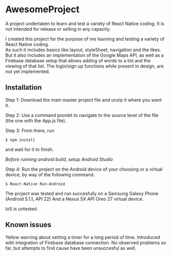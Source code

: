 # AwesomeProject
A project undertaken to learn and test a variety of React Native coding. It is not intended for release or selling in any capacity.

I created this project for the purpose of me learning and testing a variety of React Native coding.  
As such it includes basics like layout, styleSheet, navigation and the likes. 
But it also includes an implementation of the Google Maps API,
as well as a Firebase database setup that allows adding of words to a list and the viewing of that list. 
The login/sign up functions while present in design, are not yet implemented. 

## Installation
Step 1: Download the main master project file and unzip it where you want it. 

Step 2: Use a command prombt to navigate to the source level of the file (the one with the App.js file).

Step 3: From there, run 

```
$ npm install
```

and wait for it to finish. 

*Before running android build, setup Android Studio*

Step 4: Run the project on the Android device of your choosing or a virtual device, by way of the following command.  

```
$ React-Native Run-Android
```

The project was tested and run succesfully on a Samsung Galaxy Phone (Android 5.1.1, API 22)
And a Nexus 5X API Oreo 27 virtual device. 

IoS is untested. 

## Known issues
Yellow warning about setting a timer for a long period of time. Introduced with integration of Firebase database connection. No observed problems so far, but attempts to find cause have been unsuccesful as well. 
